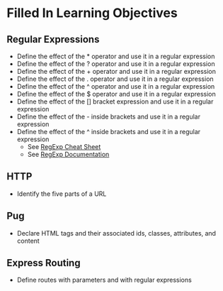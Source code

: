 # Filled In Learning Objectives

## Regular Expressions

- Define the effect of the * operator and use it in a regular expression
- Define the effect of the ? operator and use it in a regular expression
- Define the effect of the + operator and use it in a regular expression
- Define the effect of the . operator and use it in a regular expression
- Define the effect of the ^ operator and use it in a regular expression
- Define the effect of the $ operator and use it in a regular expression
- Define the effect of the [] bracket expression and use it in a regular expression
- Define the effect of the - inside brackets and use it in a regular expression
- Define the effect of the ^ inside brackets and use it in a regular expression
    - See [RegExp Cheat Sheet](../W11D1/reg-ex.md)
    - See [RegExp Documentation](https://developer.mozilla.org/en-US/docs/Web/JavaScript/Guide/Regular_Expressions)

## HTTP

- Identify the five parts of a URL

## Pug

- Declare HTML tags and their associated ids, classes, attributes, and content

## Express Routing

- Define routes with parameters and with regular expressions